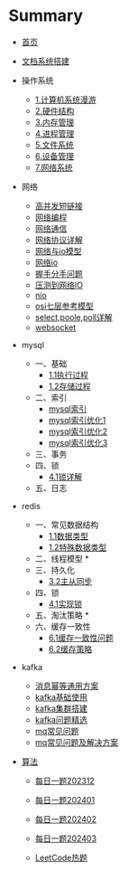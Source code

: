 # Summary

* [首页](README.md)

* [文档系统搭建](文档系统搭建.md) 

* 操作系统
  *   [1.计算机系统漫游](操作系统/1.计算机系统漫游.md) 
  *   [2.硬件结构](操作系统/2.硬件结构.md) 
  *   [3.内存管理](操作系统/3.内存管理.md) 
  *   [4.进程管理](操作系统/4.进程管理.md) 
  *   [5.文件系统](操作系统/5.文件系统.md) 
  *   [6.设备管理](操作系统/6.设备管理.md) 
  *   [7.网络系统](操作系统/7.网络系统.md) 
  
* 网络
  *  [高并发短链接](网络/高并发短链接.md) 
  * [网络编程](网络/网络编程.md) 
  * [网络通信](网络/网络通信.md) 
  * [网络协议详解](网络/网络协议详解.md) 
  * [网络与io模型](网络/网络与io模型.md) 
  * [网络io](网络/网络io.md) 
  * [握手分手问题](网络/握手分手问题.md) 
  * [压测到网络IO](网络/压测到网络IO.md) 
  * [nio](网络/nio.md) 
  * [osi七层参考模型](网络/osi七层参考模型.md) 
  * [select,poole,poll详解](网络/select,poole,poll详解.md) 
  * [websocket](网络/websocket.md) 
  
* mysql
  
  * 一、基础
    *  [1.1执行过程](mysql/1.1执行过程.md) 
    *  [1.2存储过程](mysql/1.2存储过程.md) 
  * 二、索引
    * [mysql索引](mysql/mysql索引.md) 
    * [mysql索引优化1](mysql/mysql索引优化1.md) 
    * [mysql索引优化2](mysql/mysql索引优化2.md) 
    * [mysql索引优化3](mysql/mysql索引优化3.md) 
  * 三、事务
  * 四、锁
    -  [4.1锁详解](mysql/4.1锁详解.md) 
  * 五、日志
  
* redis
  
  * 一、常见数据结构
    *  [1.1数据类型](redis/1.1数据类型.md)  
    * [1.2特殊数据类型](redis/1.2特殊数据类型.md) 
  * 二、线程模型
    * 
  * 三、持久化
    *  [3.2主从同步](redis/3.2主从同步.md) 
  * 四、锁
    *  [4.1实现锁](redis/4.1实现锁.md) 
  * 五、淘汰策略
    * 
  * 六、缓存一致性
    *  [6.1缓存一致性问题](redis/6.1缓存一致性问题.md)  
    *  [6.2缓存策略](redis/6.2缓存策略.md) 
  
* kafka
  
  *  [消息幂等通用方案](队列/消息幂等通用方案.md) 
  * [kafka基础使用](队列/kafka基础使用.md) 
  * [kafka集群搭建](队列/kafka集群搭建.md) 
  * [kafka问题精选](队列/kafka问题精选.md) 
  * [mq常见问题](队列/mq常见问题.md) 
  * [mq常见问题及解决方案](队列/mq常见问题及解决方案.md) 
  
* [算法](算法) 
  * [每日一题202312](算法/每日一题202312.md) 

  * [每日一题202401](算法/每日一题202401.md) 

  * [每日一题202402](算法/每日一题202402.md) 

  * [每日一题202403](算法/每日一题202403.md) 

  *  [LeetCode热题](算法/LeetCode热题.md) 

    
